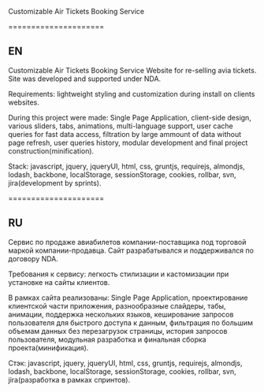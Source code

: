 Customizable Air Tickets Booking Service

=====================

<h2>EN</h2>

Customizable Air Tickets Booking Service
Website for re-selling avia tickets. Site was developed and supported under NDA.

Requirements: lightweight styling and customization during install on clients websites.

During this project were made: Single Page Application, client-side design, various sliders, tabs, animations, multi-language support, user cache queries  for fast data access, filtration by large ammount of data without page refresh, user queries history, modular development and final project construction(minification).

Stack: javascript, jquery, jqueryUI, html, css, gruntjs, requirejs, almondjs, lodash, backbone, localStorage, sessionStorage, cookies, rollbar, svn, jira(development by sprints).


=====================

<h2>RU</h2>

Сервис по продаже авиабилетов компании-поставщика под торговой маркой компании-продавца. Сайт разрабатывался и поддерживался по договору NDA.

Требования к сервису: легкость стилизации и кастомизации при установке на сайты клиентов.

В рамках сайта реализованы: Single Page Application, проектирование клиентской части приложения, разнообразные слайдеры, табы, анимации, поддержка нескольких языков, кеширование запросов пользователя для быстрого доступа к данным, фильтрация по большим объемам данных без перезагрузок страницы, история запросов пользователя, модульная разработка и финальная сборка проекта(минификация).

Стэк: javascript, jquery, jqueryUI, html, css, gruntjs, requirejs, almondjs, lodash, backbone, localStorage, sessionStorage, cookies, rollbar, svn, jira(разработка в рамках спринтов).



